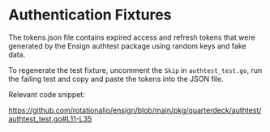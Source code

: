 # Authentication Fixtures

The tokens.json file contains expired access and refresh tokens that were generated by the Ensign authtest package using random keys and fake data.

To regenerate the test fixture, uncomment the `Skip` in `authtest_test.go`, run the failing test and copy and paste the tokens into the JSON file.

Relevant code snippet:

https://github.com/rotationalio/ensign/blob/main/pkg/quarterdeck/authtest/authtest_test.go#L11-L35